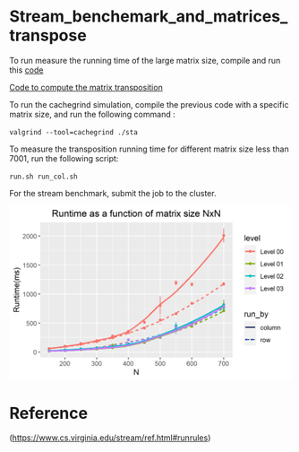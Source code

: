 # Stream_benchemark_and_matrices_transpose
To run measure the running time of the large matrix size, compile and run this [code](https://github.com/B23579/Stream_benchemark_and_matrices_transpose/blob/main/caches_miss_check.cpp)


[Code to compute the matrix transposition](https://github.com/B23579/Stream_benchemark_and_matrices_transpose/blob/main/transpose.cpp)

To run the cachegrind simulation, compile the previous code with a specific matrix size, and run the following command :


``
valgrind --tool=cachegrind ./sta
``


To measure the transposition running time for different matrix size less than 7001, run the following script:


``
run.sh
run_col.sh
``


For the stream benchmark, submit the job to the cluster. 

![plot](https://github.com/B23579/Stream_benchemark_and_matrices_transpose/blob/main/plot/run.png)

# Reference
(https://www.cs.virginia.edu/stream/ref.html#runrules)
